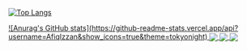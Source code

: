 



[![Top Langs](https://github-readme-stats.vercel.app/api/top-langs/?username=AfiqIzzan&layout=compact)](https://github.com/AfiqIzzan/github-readme-stats)

<a href="https://github.com/AfiqIzzan/AfiqIzzan">
  ![Anurag's GitHub stats](https://github-readme-stats.vercel.app/api?username=AfiqIzzan&show_icons=true&theme=tokyonight)
</a>
<a href="https://github.com/AfiqIzzan/AfiqIzzan">
  <img align="center" src="https://github-readme-stats.vercel.app/api/pin/?username=AfiqIzzan&repo=convoychat" />
</a>


<a href="https://github.com/anuraghazra/github-readme-stats">
  <img align="center" src="https://github-readme-stats.vercel.app/api/pin/?username=anuraghazra&repo=github-readme-stats" />
</a>
<a href="https://github.com/anuraghazra/convoychat">
  <img align="center" src="https://github-readme-stats.vercel.app/api/pin/?username=anuraghazra&repo=convoychat" />
</a>
<!--
**AfiqIzzan/AfiqIzzan** is a ✨ _special_ ✨ repository because its `README.md` (this file) appears on your GitHub profile.

Here are some ideas to get you started:

- 🔭 I’m currently working on ...
- 🌱 I’m currently learning ...
- 👯 I’m looking to collaborate on ...
- 🤔 I’m looking for help with ...
- 💬 Ask me about ...
- 📫 How to reach me: ...
- 😄 Pronouns: ...
- ⚡ Fun fact: ...
-->
